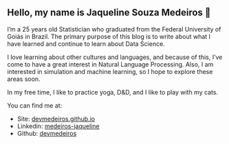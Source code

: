 ## Hello, my name is Jaqueline Souza Medeiros :space_invader:

I’m a 25 years old Statistician who graduated from the Federal University of Goiás in Brazil. The primary purpose of this blog is to write about what I have learned and continue to learn about Data Science.

I love learning about other cultures and languages, and because of this, I’ve come to have a great interest in Natural Language Processing. Also, I am interested in simulation and machine learning, so I hope to explore these areas soon.

In my free time, I like to practice yoga, D&D, and I like to play with my cats.

You can find me at:

- Site: [devmedeiros.github.io](https://devmedeiros.github.io/)
- Linkedin: [medeiros-jaqueline](https://www.linkedin.com/in/medeiros-jaqueline/)
- Github: [devmedeiros](https://github.com/devmedeiros)
